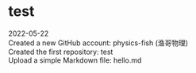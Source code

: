 # test   
2022-05-22   
Created a new GitHub account: physics-fish (渔哥物理)   
Created the first repository: test   
Upload a simple Markdown file: hello.md   
